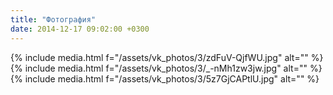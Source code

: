 ```yaml
---
title: "Фотография"
date: 2014-12-17 09:02:00 +0300
---
```



{% include media.html f="/assets/vk_photos/3/zdFuV-QjfWU.jpg" alt="" %}
{% include media.html f="/assets/vk_photos/3/_-nMh1zw3jw.jpg" alt="" %}
{% include media.html f="/assets/vk_photos/3/5z7GjCAPtlU.jpg" alt="" %}
